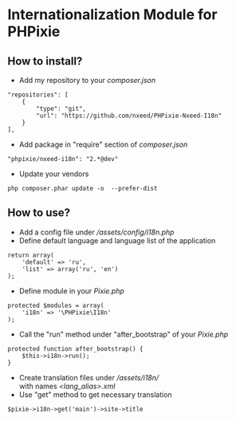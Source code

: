 Internationalization Module for PHPixie
=========

How to install?
----

* Add my repository to your *composer.json*

```
"repositories": [
    {
        "type": "git",
        "url": "https://github.com/nxeed/PHPixie-Nxeed-I18n"
    }
],
```
* Add package in "require" section of *composer.json*

```
"phpixie/nxeed-i18n": "2.*@dev"
```
* Update your vendors

```
php composer.phar update -o  --prefer-dist
```

How to use?
----

* Add a config file under */assets/config/i18n.php*
* Define default language and language list of the application

```
return array(
    'default' => 'ru',
    'list' => array('ru', 'en')
);
```

* Define module in your *Pixie.php*

```
protected $modules = array(
    'i18n' => '\PHPixie\I18n'
);
```

* Call the "run" method under "after_bootstrap" of your *Pixie.php*

```
protected function after_bootstrap() {
    $this->i18n->run();
}
```

* Create translation files under */assets/i18n/<section name>* with names *<lang_alias>.xml*
* Use "get" method to get necessary translation

```
$pixie->i18n->get('main')->site->title
```
